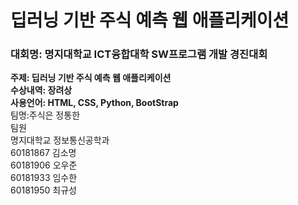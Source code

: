 # 딥러닝 기반 주식 예측 웹 애플리케이션
### 대회명: 명지대학교 ICT융합대학 SW프로그램 개발 경진대회

<b>주제: 딥러닝 기반 주식 예측 웹 애플리케이션<br>
수상내역: 장려상<br>
사용언어: HTML, CSS, Python, BootStrap<br></b>
팀명:주식은 정통한<br>
팀원<br>
명지대학교 정보통신공학과<br>
60181867 김소명<br>
60181906 오우준<br>
60181933 임수한<br>
60181950 최규성<br>
